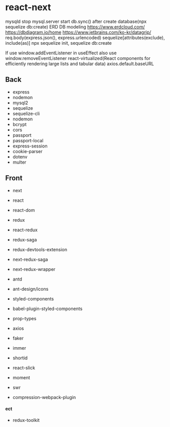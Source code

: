 # react-next

mysqld stop
mysql.server start
db.sync() after create database(npx sequelize db:create)
ERD DB modeling https://www.erdcloud.com/ https://dbdiagram.io/home https://www.jetbrains.com/ko-kr/datagrip/
req.body(express.json(), express.urlencoded)
sequelize[attributes(exclude), include(as)]
npx sequelize init, sequelize db:create

If use window.addEventListener in useEffect also use window.removeEventListener
react-virtualized(React components for efficiently rendering large lists and tabular data)
axios.default.baseURL

## Back

- express
- nodemon
- mysql2
- sequelize
- sequelize-cli
- nodemon
- bcrypt
- cors
- passport
- passport-local
- express-session
- cookie-parser
- dotenv
- multer

## Front

- next
- react
- react-dom

- redux
- react-redux
- redux-saga
- redux-devtools-extension
- next-redux-saga
- next-redux-wrapper

- antd
- ant-design/icons
- styled-components
- babel-plugin-styled-components

- prop-types
- axios
- faker
- immer
- shortid
- react-slick
- moment
- swr

- compression-webpack-plugin

#### ect

- redux-toolkit
